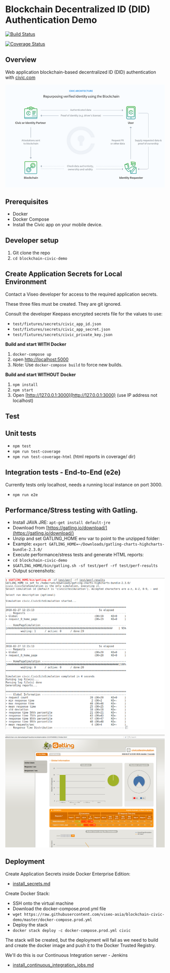 # Blockchain Decentralized ID (DID) Authentication Demo

[![Build Status](https://travis-ci.org/viseo-asia/blockchain-civic-demo.svg?branch=master)](https://travis-ci.org/viseo-asia/blockchain-civic-demo)

[![Coverage Status](https://coveralls.io/repos/github/viseo-asia/blockchain-civic-demo/badge.svg?branch=master)](https://coveralls.io/github/viseo-asia/blockchain-civic-demo?branch=master)

## Overview

Web application blockchain-based decentralized ID (DID) authentication with [civic.com](civic.com)

![Civic Architecutre](app/assets/images/civic-architecture.png)

## Prerequisites

- Docker
- Docker Compose
- Install the Civic app on your mobile device.

## Developer setup

1. Git clone the repo
2. `cd blockchain-civic-demo`

## Create Application Secrets for Local Environment

Contact a Viseo developer for access to the required application secrets.

These three files must be created. They are git ignored.

Consult the developer Keepass encrypted secrets file for the values to use:

- `test/fixtures/secrets/civic_app_id.json`
- `test/fixtures/secrets/civic_app_secret.json`
- `test/fixtures/secrets/civic_private_key.json`

**Build and start WITH Docker**

1. `docker-compose up`
2. open [http://localhost:5000](http://localhost:5000)
3. *Note:* Use `docker-compose build` to force new builds.

**Build and start WITHOUT Docker**

1. `npm install`
2. `npm start`
3. Open [http://127.0.0.1:3000](http://127.0.0.1:3000) (use IP address not localhost)

## Test

## Unit tests

- `npm test`
- `npm run test-coverage`
- `npm run test-coverage-html` (html reports in coverage/ dir)

## Integration tests - End-to-End (e2e)

Currently tests only localhost, needs a running local instance on port 3000.

- `npm run e2e`

## Performance/Stress testing with Gatling.

- Install JAVA JRE: `apt-get install default-jre`
- Download from [https://gatling.io/download/](https://gatling.io/download/)
- Unzip and set GATLING_HOME env var to point to the unzipped folder:
- Example: `export GATLING_HOME=~/Downloads/gatling-charts-highcharts-bundle-2.3.0/`
- Execute performance/stress tests and generate HTML reports:
- `cd blockchain-civic-demo`
- `$GATLING_HOME/bin/gatling.sh -sf test/perf -rf test/perf-results`
- Output screenshots:

![Console](doc/images/gatling-console-output.png)

![HTML](doc/images/gatling-html-output.png)

## Deployment

Create Application Secrets inside Docker Enterprise Edition:

- [install_secrets.md](doc/install_secrets.md)

Create Docker Stack:

- SSH onto the virtual machine
- Download the docker-compose.prod.yml file
- `wget https://raw.githubusercontent.com/viseo-asia/blockchain-civic-demo/master/docker-compose.prod.yml`
- Deploy the stack
- `docker stack deploy -c docker-compose.prod.yml civic`

The stack will be created, but the deployment will fail as we need to build and create the docker image and push it to the Docker Trusted Registry.

We'll do this is our Continuous Integration server - Jenkins

- [install_continuous_integration_jobs.md](doc/install_continuous_integration_jobs.md)
